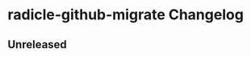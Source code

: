 <!-- Keep a Changelog guide -> https://keepachangelog.com -->

# radicle-github-migrate Changelog

## Unreleased
